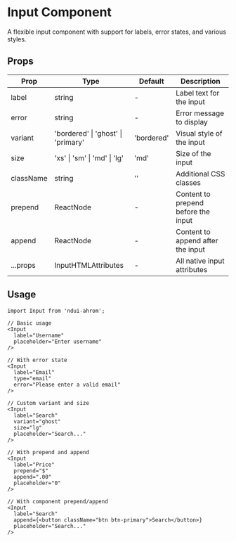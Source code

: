 # Input Component

A flexible input component with support for labels, error states, and various styles.

## Props

| Prop | Type | Default | Description |
|------|------|---------|-------------|
| label | string | - | Label text for the input |
| error | string | - | Error message to display |
| variant | 'bordered' \| 'ghost' \| 'primary' | 'bordered' | Visual style of the input |
| size | 'xs' \| 'sm' \| 'md' \| 'lg' | 'md' | Size of the input |
| className | string | '' | Additional CSS classes |
| prepend | ReactNode | - | Content to prepend before the input |
| append | ReactNode | - | Content to append after the input |
| ...props | InputHTMLAttributes<HTMLInputElement> | - | All native input attributes |

## Usage

```tsx
import Input from 'ndui-ahrom';

// Basic usage
<Input
  label="Username"
  placeholder="Enter username"
/>

// With error state
<Input
  label="Email"
  type="email"
  error="Please enter a valid email"
/>

// Custom variant and size
<Input
  label="Search"
  variant="ghost"
  size="lg"
  placeholder="Search..."
/>

// With prepend and append
<Input
  label="Price"
  prepend="$"
  append=".00"
  placeholder="0"
/>

// With component prepend/append
<Input
  label="Search"
  append={<button className="btn btn-primary">Search</button>}
  placeholder="Search..."
/>
```